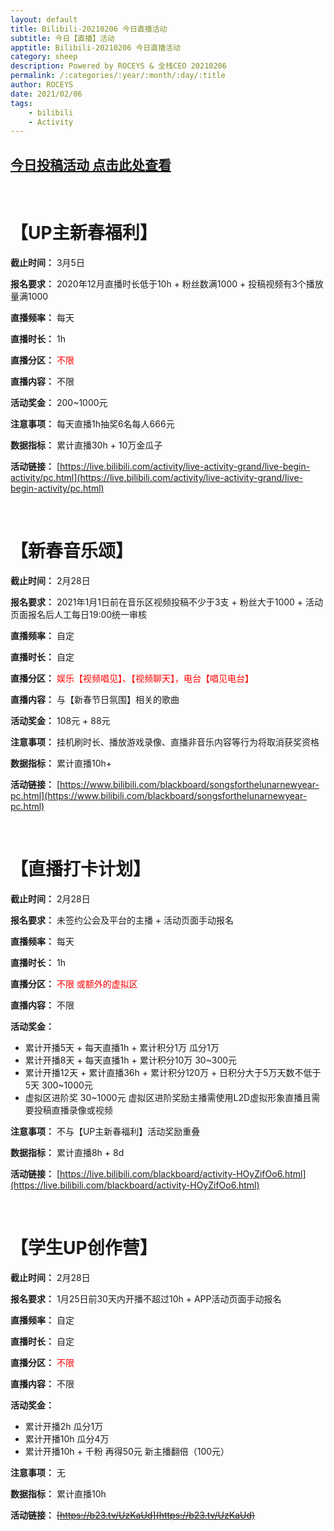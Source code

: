 ```yaml
---
layout: default
title: Bilibili-20210206 今日直播活动
subtitle: 今日【直播】活动
apptitle: Bilibili-20210206 今日直播活动
category: sheep
description: Powered by ROCEYS & 全栈CEO 20210206
permalink: /:categories/:year/:month/:day/:title
author: ROCEYS
date: 2021/02/06
tags:
    - bilibili
    - Activity
---
```


## **[今日投稿活动 点击此处查看](https://roceys.cn/sheep/2021/02/06/bilibili)**

<br>

# **【UP主新春福利】**

**截止时间：** 3月5日

**报名要求：** 2020年12月直播时长低于10h + 粉丝数满1000 + 投稿视频有3个播放量满1000

**直播频率：** 每天

**直播时长：** 1h

**直播分区：** <font color='red'>不限</font>

**直播内容：** 不限

**活动奖金：** 200~1000元

**注意事项：** 每天直播1h抽奖6名每人666元

**数据指标：** 累计直播30h + 10万金瓜子

**活动链接：** [https://live.bilibili.com/activity/live-activity-grand/live-begin-activity/pc.html](https://live.bilibili.com/activity/live-activity-grand/live-begin-activity/pc.html)

<br>

# **【新春音乐颂】**

**截止时间：** 2月28日

**报名要求：** 2021年1月1日前在音乐区视频投稿不少于3支 + 粉丝大于1000 + 活动页面报名后人工每日19:00统一审核

**直播频率：** 自定

**直播时长：** 自定

**直播分区：** <font color='red'>娱乐【视频唱见】、【视频聊天】，电台【唱见电台】</font>

**直播内容：** 与【新春节日氛围】相关的歌曲

**活动奖金：** 108元 + 88元

**注意事项：** 挂机刷时长、播放游戏录像、直播非音乐内容等行为将取消获奖资格

**数据指标：** 累计直播10h+

**活动链接：** [https://www.bilibili.com/blackboard/songsforthelunarnewyear-pc.html](https://www.bilibili.com/blackboard/songsforthelunarnewyear-pc.html)


<br>

# **【直播打卡计划】**

**截止时间：** 2月28日

**报名要求：** 未签约公会及平台的主播 + 活动页面手动报名

**直播频率：** 每天

**直播时长：** 1h

**直播分区：** <font color='red'>不限 或额外的虚拟区</font>

**直播内容：** 不限

**活动奖金：** 

- 累计开播5天 + 每天直播1h + 累计积分1万 瓜分1万
- 累计开播8天 + 每天直播1h + 累计积分10万 30~300元
- 累计开播12天 + 累计直播36h + 累计积分120万 + 日积分大于5万天数不低于5天 300~1000元
- 虚拟区进阶奖 30~1000元 虚拟区进阶奖励主播需使用L2D虚拟形象直播且需要投稿直播录像或视频

**注意事项：** 不与【UP主新春福利】活动奖励重叠

**数据指标：** 累计直播8h + 8d

**活动链接：** [https://live.bilibili.com/blackboard/activity-HOyZifOo6.html](https://live.bilibili.com/blackboard/activity-HOyZifOo6.html)


<br>

# **【学生UP创作营】**

**截止时间：** 2月28日

**报名要求：** 1月25日前30天内开播不超过10h + APP活动页面手动报名

**直播频率：** 自定

**直播时长：** 自定

**直播分区：** <font color='red'>不限</font>

**直播内容：** 不限

**活动奖金：** 

- 累计开播2h 瓜分1万
- 累计开播10h 瓜分4万
- 累计开播10h + 千粉 再得50元 新主播翻倍（100元）

**注意事项：** 无

**数据指标：** 累计直播10h

**活动链接：** ~~[https://b23.tv/UzKaUd](https://b23.tv/UzKaUd)~~
